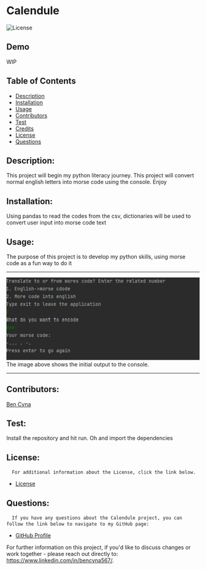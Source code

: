 # Calendule

![License](https://img.shields.io/badge/License-MIT-blue.svg "License Badge")

## Demo
WIP

## Table of Contents

- [Description](#description)
- [Installation](#installation)
- [Usage](#usage)
- [Contributors](#contributors)
- [Test](#test)
- [Credits](#credits)
- [License](#license)
- [Questions](#questions)

## Description:
This project will begin my python literacy journey. This project will convert normal english letters into morse code using the console. Enjoy

## Installation:
Using pandas to read the codes from the csv, dictionaries will be used to convert user input into morse code text

## Usage:
The purpose of this project is to develop my python skills, using morse code as a fun way to do it

***
![image of application running in console](./assets/screenshot1.png)  
The image above shows the initial output to the console.

***



## Contributors:

[Ben Cyna](https://github.com/bencyna/)

## Test:
Install the repository and hit run. Oh and import the dependencies 



## License:

      For additional information about the License, click the link below.

- [License](https://opensource.org/licenses/MIT)

## Questions:

      If you have any questions about the Calendule project, you can follow the link below to navigate to my GitHub page:

- [GitHub Profile](https://github.com/bencyna)

For further information on this project, if you'd like to discuss changes or work together - please reach out directly to: https://www.linkedin.com/in/bencyna567/.